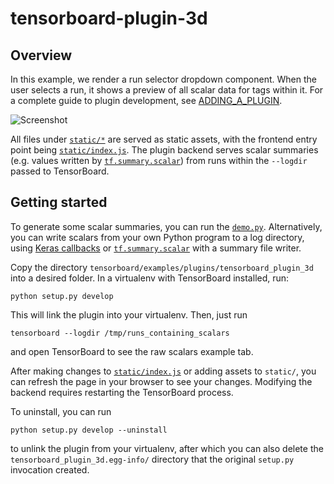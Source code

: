 # tensorboard-plugin-3d

## Overview

In this example, we render a run selector dropdown component. When the user selects a run, it shows a preview of all scalar data for tags within it. For a complete guide to plugin development, see [ADDING_A_PLUGIN](../../../../ADDING_A_PLUGIN.md).

![Screenshot](../../../../docs/images/tensorboard_plugin_3d.png "Raw scalars example")

All files under [`static/*`][static-dir] are served as static assets, with the frontend entry point being [`static/index.js`][static-index-js]. The plugin backend serves scalar summaries (e.g. values written by [`tf.summary.scalar`][summary_scalar_docs]) from runs within the `--logdir` passed to TensorBoard.

[static-dir]: ./tensorboard_plugin_3d/static
[static-index-js]: ./tensorboard_plugin_3d/static/index.js
[basic-example-docs]: https://github.com/tensorflow/tensorboard/blob/master/tensorboard/examples/plugins/example_basic/README.md

## Getting started

To generate some scalar summaries, you can run the [`demo.py`](tensorboard_plugin_example/demo.py). Alternatively, you can write scalars from your own Python program to a log directory, using [Keras callbacks][keras_scalars_tutorial] or [`tf.summary.scalar`][summary_scalar_docs] with a summary file writer.

[summary_scalar_docs]: https://www.tensorflow.org/api_docs/python/tf/summary
[keras_scalars_tutorial]: https://www.tensorflow.org/tensorboard/scalars_and_keras

Copy the directory `tensorboard/examples/plugins/tensorboard_plugin_3d` into a desired folder. In a virtualenv with TensorBoard installed, run:

```
python setup.py develop
```

This will link the plugin into your virtualenv. Then, just run

```
tensorboard --logdir /tmp/runs_containing_scalars
```

and open TensorBoard to see the raw scalars example tab.

After making changes to [`static/index.js`](./tensorboard_plugin_3d/static/index.js) or adding assets to `static/`, you can refresh the page in your browser to see your changes. Modifying the backend requires restarting the TensorBoard process.

To uninstall, you can run

```
python setup.py develop --uninstall
```

to unlink the plugin from your virtualenv, after which you can also delete the `tensorboard_plugin_3d.egg-info/` directory that the original `setup.py` invocation created.
